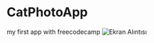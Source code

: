 # CatPhotoApp
my first app with freecodecamp
![Ekran Alıntısı](https://user-images.githubusercontent.com/102403844/198263355-59b8a9bc-de71-41ef-ba7c-0cca7aa1d910.PNG)
